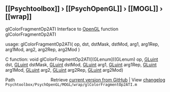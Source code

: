 ## [[Psychtoolbox]] &#8250; [[PsychOpenGL]] &#8250; [[MOGL]] &#8250; [[wrap]]

glColorFragmentOp2ATI  Interface to [OpenGL](OpenGL) function glColorFragmentOp2ATI  
  
usage:  glColorFragmentOp2ATI( op, dst, dstMask, dstMod, arg1, arg1Rep, arg1Mod, arg2, arg2Rep, arg2Mod )  
  
C function:  void glColorFragmentOp2ATI[(GLenum]((GLenum) op, [GLuint](GLuint) dst, [GLuint](GLuint) dstMask, [GLuint](GLuint) dstMod, [GLuint](GLuint) arg1, [GLuint](GLuint) arg1Rep, [GLuint](GLuint) arg1Mod, [GLuint](GLuint) arg2, [GLuint](GLuint) arg2Rep, [GLuint](GLuint) arg2Mod)  




<div class="code_header" style="text-align:right;">
  <span style="float:left;">Path&nbsp;&nbsp;</span> <span class="counter">Retrieve <a href=
  "https://raw.github.com/Psychtoolbox-3/Psychtoolbox-3/beta/Psychtoolbox/PsychOpenGL/MOGL/wrap/glColorFragmentOp2ATI.m">current version from GitHub</a> | View <a href=
  "https://github.com/Psychtoolbox-3/Psychtoolbox-3/commits/beta/Psychtoolbox/PsychOpenGL/MOGL/wrap/glColorFragmentOp2ATI.m">changelog</a></span>
</div>
<div class="code">
  <code>Psychtoolbox/PsychOpenGL/MOGL/wrap/glColorFragmentOp2ATI.m</code>
</div>

